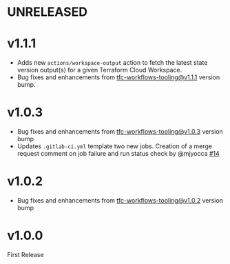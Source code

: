 # UNRELEASED

# v1.1.1
* Adds new `actions/workspace-output` action to fetch the latest state version output(s) for a given Terraform Cloud Workspace.
* Bug fixes and enhancements from [tfc-workflows-tooling@v1.1.1](https://github.com/hashicorp/tfc-workflows-tooling/releases/tag/v1.1.1) version bump.

# v1.0.3
* Bug fixes and enhancements from [tfc-workflows-tooling@v1.0.3](https://github.com/hashicorp/tfc-workflows-tooling/releases/tag/v1.0.3) version bump
* Updates `.gitlab-ci.yml` template two new jobs. Creation of a merge request comment on job failure and run status check by @mjyocca [#14](https://github.com/hashicorp/tfc-workflows-gitlab/pull/14)

# v1.0.2
* Bug fixes and enhancements from [tfc-workflows-tooling@v1.0.2](https://github.com/hashicorp/tfc-workflows-tooling/releases/tag/v1.0.2) version bump

# v1.0.0

First Release

